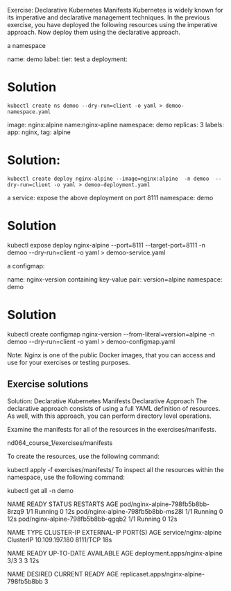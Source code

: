 Exercise: Declarative Kubernetes Manifests
Kubernetes is widely known for its imperative and declarative management techniques. In the previous exercise, you have deployed the following resources using the imperative approach. Now deploy them using the declarative approach.

a namespace

name: demo
label: tier: test
a deployment:

# Solution
`kubectl create ns demoo --dry-run=client -o yaml > demoo-namespace.yaml`


image: nginx:alpine
name:nginx-apline
namespace: demo
replicas: 3
labels: app: nginx, tag: alpine

# Solution:
`kubectl create deploy nginx-alpine --image=nginx:alpine  -n demoo  --dry-run=client -o yaml > demoo-deployment.yaml`

a service:
expose the above deployment on port 8111
namespace: demo

# Solution
kubectl expose deploy nginx-alpine --port=8111 --target-port=8111 -n demoo --dry-run=client -o yaml > demoo-service.yaml

a configmap:

name: nginx-version
containing key-value pair: version=alpine
namespace: demo

# Solution
 kubectl create configmap nginx-version --from-literal=version=alpine -n demoo --dry-run=client -o yaml > demoo-configmap.yaml 

Note: Nginx is one of the public Docker images, that you can access and use for your exercises or testing purposes.



## Exercise solutions

Solution: Declarative Kubernetes Manifests
Declarative Approach
The declarative approach consists of using a full YAML definition of resources. As well, with this approach, you can perform directory level operations.

Examine the manifests for all of the resources in the exercises/manifests.

nd064_course_1/exercises/manifests

To create the resources, use the following command:

kubectl apply -f exercises/manifests/
To inspect all the resources within the namespace, use the following command:

kubectl get all -n demo

NAME                                READY   STATUS    RESTARTS   AGE
pod/nginx-alpine-798fb5b8bb-8rzq9   1/1     Running   0          12s
pod/nginx-alpine-798fb5b8bb-ms28l   1/1     Running   0          12s
pod/nginx-alpine-798fb5b8bb-qgqb2   1/1     Running   0          12s

NAME                   TYPE        CLUSTER-IP       EXTERNAL-IP   PORT(S)    AGE
service/nginx-alpine   ClusterIP   10.109.197.180   <none>        8111/TCP   18s

NAME                           READY   UP-TO-DATE   AVAILABLE   AGE
deployment.apps/nginx-alpine   3/3     3            3           12s

NAME                                      DESIRED   CURRENT   READY   AGE
replicaset.apps/nginx-alpine-798fb5b8bb   3  
